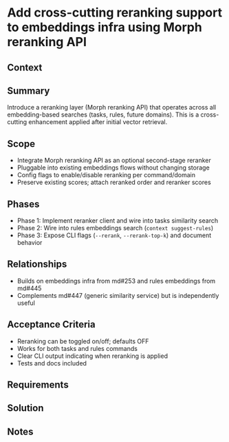 # Add cross-cutting reranking support to embeddings infra using Morph reranking API

## Context

## Summary

Introduce a reranking layer (Morph reranking API) that operates across all embedding-based searches (tasks, rules, future domains). This is a cross-cutting enhancement applied after initial vector retrieval.

## Scope

- Integrate Morph reranking API as an optional second-stage reranker
- Pluggable into existing embeddings flows without changing storage
- Config flags to enable/disable reranking per command/domain
- Preserve existing scores; attach reranked order and reranker scores

## Phases

- Phase 1: Implement reranker client and wire into tasks similarity search
- Phase 2: Wire into rules embeddings search (`context suggest-rules`)
- Phase 3: Expose CLI flags (`--rerank`, `--rerank-top-k`) and document behavior

## Relationships

- Builds on embeddings infra from md#253 and rules embeddings from md#445
- Complements md#447 (generic similarity service) but is independently useful

## Acceptance Criteria

- Reranking can be toggled on/off; defaults OFF
- Works for both tasks and rules commands
- Clear CLI output indicating when reranking is applied
- Tests and docs included

## Requirements

## Solution

## Notes
